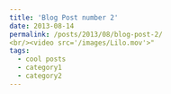 ```yaml
---
title: 'Blog Post number 2'
date: 2013-08-14
permalink: /posts/2013/08/blog-post-2/
<br/><video src='/images/Lilo.mov'>"
tags:
  - cool posts
  - category1
  - category2
---
```

<!-- 
This is a sample blog post. Lorem ipsum I can't remember the rest of lorem ipsum and don't have an internet connection right now. Testing testing testing this blog post. Blog posts are cool.

Headings are cool
======

You can have many headings
======

Aren't headings cool?
------
-->